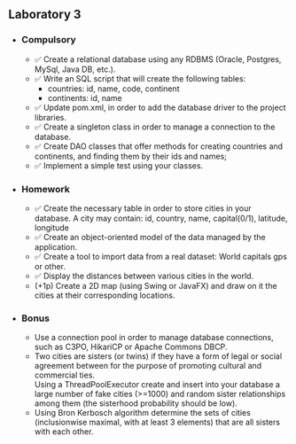 <h2> Laboratory 3 </h2>
<ul>
  <li> <h3> Compulsory </h3> 
    <ul>
      <li> &#9989; Create a relational database using any RDBMS (Oracle, Postgres, MySql, Java DB, etc.). </li> 
      <li> &#9989; Write an SQL script that will create the following tables:
	<ul>
		<li> countries: id, name, code, continent </li>
		<li> continents: id, name </li>
	</ul>
      </li> 
      <li> &#9989; Update pom.xml, in order to add the database driver to the project libraries. </li> 
      <li> &#9989; Create a singleton class in order to manage a connection to the database. </li> 
      <li> &#9989; Create DAO classes that offer methods for creating countries and continents, and finding them by their ids and names; </li>
      <li> &#9989; Implement a simple test using your classes. </li>  
   </ul>
  </li>
  <li> <h3> Homework </h3> 
     <ul>
      <li> &#9989; Create the necessary table in order to store cities in your database. A city may contain: id, country, name, capital(0/1), latitude, longitude </li> 
      <li> &#9989; Create an object-oriented model of the data managed by the application. </li> 
      <li> &#9989; Create a tool to import data from a real dataset: World capitals gps or other. </li> 
      <li> &#9989; Display the distances between various cities in the world. </li> 
      <li> (+1p) Create a 2D map (using Swing or JavaFX) and draw on it the cities at their corresponding locations. </li> 
    </ul>
  </li>
  <li> <h3> Bonus </h3> 
    <ul>
      <li> Use a connection pool in order to manage database connections, such as C3PO, HikariCP or Apache Commons DBCP. </li> 
      <li> Two cities are sisters (or twins) if they have a form of legal or social agreement between for the purpose of promoting cultural and commercial ties. <br>
       Using a ThreadPoolExecutor create and insert into your database a large number of fake cities (>=1000) and random sister relationships among them (the sisterhood probability should be low). </li> 
      <li> Using Bron Kerbosch algorithm determine the sets of cities (inclusionwise maximal, with at least 3 elements) that are all sisters with each other. </li> 
    </ul>
  </li>
 </ul>
